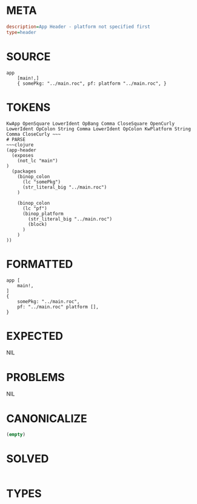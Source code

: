 # META
~~~ini
description=App Header - platform not specified first
type=header
~~~
# SOURCE
~~~roc
app
	[main!,]
	{ somePkg: "../main.roc", pf: platform "../main.roc", }
~~~
# TOKENS
~~~text
KwApp OpenSquare LowerIdent OpBang Comma CloseSquare OpenCurly LowerIdent OpColon String Comma LowerIdent OpColon KwPlatform String Comma CloseCurly ~~~
# PARSE
~~~clojure
(app-header
  (exposes
    (not_lc "main")
)
  (packages
    (binop_colon
      (lc "somePkg")
      (str_literal_big "../main.roc")
    )

    (binop_colon
      (lc "pf")
      (binop_platform
        (str_literal_big "../main.roc")
        (block)
      )
    )
))
~~~
# FORMATTED
~~~roc
app [
	main!,
]
{
	somePkg: "../main.roc",
	pf: "../main.roc" platform [],
}
~~~
# EXPECTED
NIL
# PROBLEMS
NIL
# CANONICALIZE
~~~clojure
(empty)
~~~
# SOLVED
~~~clojure
~~~
# TYPES
~~~roc
~~~
